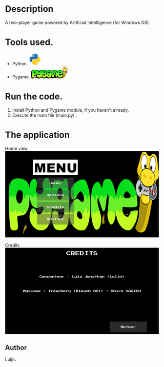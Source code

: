 # Description

A two-player game powered by Artificial Initelligence (for Windows OS).

# Tools used.

- Python. <a href="https://www.python.org/" target="_blank" rel="noreferrer"> <img src="resources/img/python-svgrepo-com.svg" alt="python" width="40" height="40"/> </a>
- Pygame. <a href="https://www.pygame.org/" target="_blank" rel="noreferrer"> <img src="resources/img/pygame_logo.png" alt="pygame" width="120" height="40"/> </a>

# Run the code.

1) Install Python and Pygame module, if you haven't already.
2) Execute the main file (main.py) .

# The application

Home view
<img src="resources/img/AI-GAME.png"/>

Credits
<img src="resources/img/credits.png"/>

## Author

Luljn.